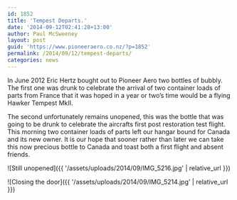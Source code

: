 ```yaml
---
id: 1852
title: 'Tempest Departs.'
date: '2014-09-12T02:41:28+13:00'
author: Paul McSweeney
layout: post
guid: 'https://www.pioneeraero.co.nz/?p=1852'
permalink: /2014/09/12/tempest-departs/
categories: news
---
```


In June 2012 Eric Hertz bought out to Pioneer Aero two bottles of bubbly. The first one was drunk to celebrate the arrival of two container loads of parts from France that it was hoped in a year or two’s time would be a flying Hawker Tempest MkII.

The second unfortunately remains unopened, this was the bottle that was going to be drunk to celebrate the aircrafts first post restoration test flight. This morning two container loads of parts left our hangar bound for Canada and its new owner. It is our hope that sooner rather than later we can take this now precious bottle to Canada and toast both a first flight and absent friends.

![Still unopened]({{ '/assets/uploads/2014/09/IMG_5216.jpg' | relative_url }})

![Closing the door]({{ '/assets/uploads/2014/09/IMG_5214.jpg' | relative_url }})
